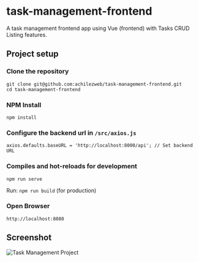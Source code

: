 # task-management-frontend
A task management frontend app using Vue (frontend) with Tasks CRUD Listing features.

## Project setup

### Clone the repository
```
git clone git@github.com:achilezweb/task-management-frontend.git
cd task-management-frontend
```
### NPM Install
```
npm install
```
### Configure the backend url in `/src/axios.js`
```
axios.defaults.baseURL = 'http://localhost:8000/api'; // Set backend URL
```

### Compiles and hot-reloads for development
```
npm run serve
```
Run: `npm run build` (for production)

### Open Browser
```
http://localhost:8080
```
## Screenshot
<img src="https://www.archiemercader.com/downloads/task-list.png" alt="Task Management Project">
